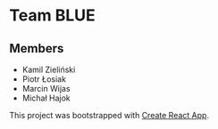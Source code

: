 
# Team BLUE

## Members
- Kamil Zieliński
- Piotr Łosiak
- Marcin Wijas
- Michał Hajok

This project was bootstrapped with [Create React App](https://github.com/facebook/create-react-app).
